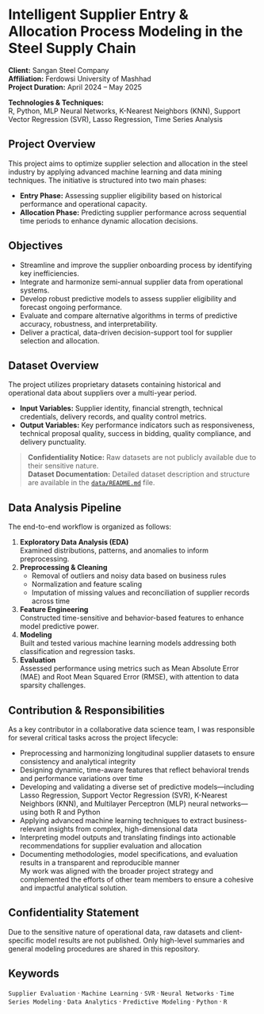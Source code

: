 # Intelligent Supplier Entry & Allocation Process Modeling in the Steel Supply Chain

**Client:** Sangan Steel Company  
**Affiliation:** Ferdowsi University of Mashhad  
**Project Duration:** April 2024 – May 2025  

**Technologies & Techniques:**  
R, Python, MLP Neural Networks, K-Nearest Neighbors (KNN), Support Vector Regression (SVR), Lasso Regression, Time Series Analysis

## Project Overview  
This project aims to optimize supplier selection and allocation in the steel industry by applying advanced machine learning and data mining techniques. The initiative is structured into two main phases:
- **Entry Phase:** Assessing supplier eligibility based on historical performance and operational capacity.  
- **Allocation Phase:** Predicting supplier performance across sequential time periods to enhance dynamic allocation decisions.

## Objectives  
- Streamline and improve the supplier onboarding process by identifying key inefficiencies.  
- Integrate and harmonize semi-annual supplier data from operational systems.  
- Develop robust predictive models to assess supplier eligibility and forecast ongoing performance.  
- Evaluate and compare alternative algorithms in terms of predictive accuracy, robustness, and interpretability.  
- Deliver a practical, data-driven decision-support tool for supplier selection and allocation.

## Dataset Overview  
The project utilizes proprietary datasets containing historical and operational data about suppliers over a multi-year period.
- **Input Variables:** Supplier identity, financial strength, technical credentials, delivery records, and quality control metrics.  
- **Output Variables:** Key performance indicators such as responsiveness, technical proposal quality, success in bidding, quality compliance, and delivery punctuality.
> **Confidentiality Notice:** Raw datasets are not publicly available due to their sensitive nature.  
> **Dataset Documentation:** Detailed dataset description and structure are available in the [`data/README.md`](./data/README.md) file.

## Data Analysis Pipeline  
The end-to-end workflow is organized as follows:
1. **Exploratory Data Analysis (EDA)**  
   Examined distributions, patterns, and anomalies to inform preprocessing.  
2. **Preprocessing & Cleaning**  
   - Removal of outliers and noisy data based on business rules  
   - Normalization and feature scaling  
   - Imputation of missing values and reconciliation of supplier records across time  
3. **Feature Engineering**  
   Constructed time-sensitive and behavior-based features to enhance model predictive power.
4. **Modeling**  
   Built and tested various machine learning models addressing both classification and regression tasks.
5. **Evaluation**  
   Assessed performance using metrics such as Mean Absolute Error (MAE) and Root Mean Squared Error (RMSE), with attention to data sparsity challenges.

## Contribution & Responsibilities  
As a key contributor in a collaborative data science team, I was responsible for several critical tasks across the project lifecycle:
- Preprocessing and harmonizing longitudinal supplier datasets to ensure consistency and analytical integrity  
- Designing dynamic, time-aware features that reflect behavioral trends and performance variations over time  
- Developing and validating a diverse set of predictive models—including Lasso Regression, Support Vector Regression (SVR), K-Nearest Neighbors (KNN), and Multilayer Perceptron (MLP) neural networks—using both R and Python  
- Applying advanced machine learning techniques to extract business-relevant insights from complex, high-dimensional data  
- Interpreting model outputs and translating findings into actionable recommendations for supplier evaluation and allocation  
- Documenting methodologies, model specifications, and evaluation results in a transparent and reproducible manner  
My work was aligned with the broader project strategy and complemented the efforts of other team members to ensure a cohesive and impactful analytical solution.

## Confidentiality Statement  
Due to the sensitive nature of operational data, raw datasets and client-specific model results are not published. Only high-level summaries and general modeling procedures are shared in this repository.

## Keywords  
`Supplier Evaluation` · `Machine Learning` · `SVR` · `Neural Networks` · `Time Series Modeling` · `Data Analytics` · `Predictive Modeling` · `Python` · `R`
